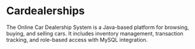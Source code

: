 # Cardealerships
The Online Car Dealership System is a Java-based platform for browsing, buying, and selling cars. It includes inventory management, transaction tracking, and role-based access with MySQL integration.
